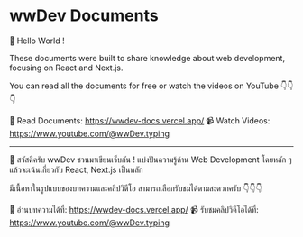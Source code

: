 # wwDev Documents

👋 Hello World !

These documents were built to share knowledge about web development, focusing on React and Next.js.

You can read all the documents for free or watch the videos on YouTube 👇👇👇

📖 Read Documents: <https://wwdev-docs.vercel.app/>
📹 Watch Videos: <https://www.youtube.com/@wwDev.typing>

---

👋 สวัสดีครับ wwDev ชวนมาเขียนเว็บกัน !
แบ่งปันความรู้ด้าน Web Development โดยหลัก ๆ แล้วจะเน้นเกี่ยวกับ React, Next.js เป็นหลัก

มีเนื้อหาในรูปแบบของบทความและคลิปวิดีโอ สามารถเลือกรับชมได้ตามสะดวกครับ 👇👇👇

📖 อ่านบทความได้ที่: <https://wwdev-docs.vercel.app/>
📹 รับชมคลิปวิดีโอได้ที่: <https://www.youtube.com/@wwDev.typing>
